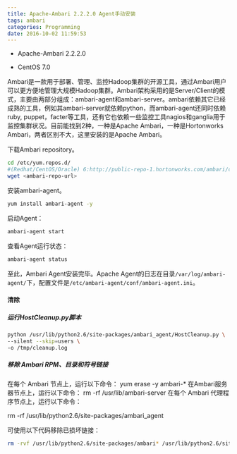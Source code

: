 ```yaml
---
title: Apache-Ambari 2.2.2.0 Agent手动安装
tags: ambari
categories: Programming
date: 2016-10-02 11:59:53
---
```


* Apache-Ambari 2.2.2.0

* CentOS 7.0

Ambari是一款用于部署、管理、监控Hadoop集群的开源工具，通过Ambari用户可以更方便地管理大规模Hadoop集群。Ambari架构采用的是Server/Client的模式，主要由两部分组成：ambari-agent和ambari-server。ambari依赖其它已经成熟的工具，例如其ambari-server就依赖python，而ambari-agent还同时依赖ruby, puppet，facter等工具，还有它也依赖一些监控工具nagios和ganglia用于监控集群状况。目前能找到2种，一种是Apache Ambari，一种是Hortonworks Ambari，两者区别不大，这里安装的是Apache Ambari。

<!-- more -->

下载Ambari repository。

```Bash
cd /etc/yum.repos.d/
#(Redhat/CentOS/Oracle) 6:http://public-repo-1.hortonworks.com/ambari/centos6/2.x/updates/2.2.2.0/ambari.repo
wget <ambari-repo-url>
```

安装ambari-agent。

```Bash
yum install ambari-agent -y
```

启动Agent：

```Bash
ambari-agent start
```

查看Agent运行状态：

```Bash
ambari-agent status
```

至此，Ambari Agent安装完毕。Apache Agent的日志在目录<code>/var/log/ambari-agent/</code>下，配置文件是<code>/etc/ambari-agent/conf/ambari-agent.ini</code>。

#### 清除

##### 运行HostCleanup.py脚本

```Bash
python /usr/lib/python2.6/site-packages/ambari_agent/HostCleanup.py \
--silent --skip=users \
-o /tmp/cleanup.log
```

##### 移除 Ambari RPM、目录和符号链接

在每个 Ambari 节点上，运行以下命令：
yum erase -y ambari-*
在Ambari服务器节点上，运行以下命令：
rm -rf /usr/lib/ambari-server
在每个 Ambari 代理程序节点上，运行以下命令：


rm -rf /usr/lib/python2.6/site-packages/ambari_agent

可使用以下代码移除已损坏链接：
```Bash
rm -rvf /usr/lib/python2.6/site-packages/ambari* /usr/lib/python2.6/site-packages/resource-management
```



